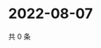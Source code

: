 # 2022-08-07

共 0 条

<!-- BEGIN WEIBO -->
<!-- 最后更新时间 Sun Aug 07 2022 09:40:15 GMT+0800 (China Standard Time) -->

<!-- END WEIBO -->
